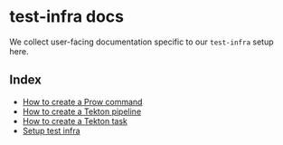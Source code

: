 # test-infra docs

We collect user-facing documentation specific to our `test-infra` setup here.

## Index

- [How to create a Prow command](create-prow-command.md)
- [How to create a Tekton pipeline](create-tekton-pipeline.md)
- [How to create a Tekton task](create-tekton-task.md)
- [Setup test infra](setup-test-infra.md)
